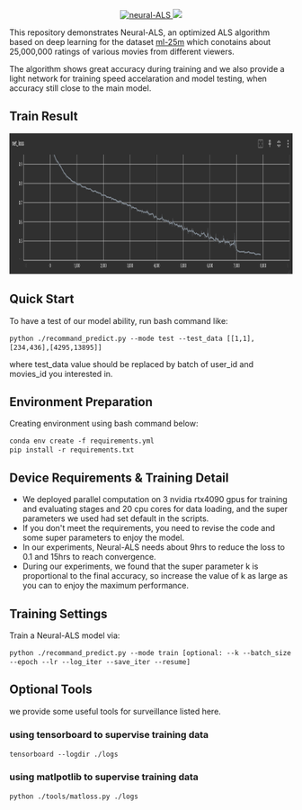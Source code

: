 <p align="center">
    <a href="https://github.com/Qyy2737242319/xjtuse-intern-portrait/edit/main/rating_evaluate">
      <img src="https://img.shields.io/badge/Neural--ALS-1.0.0-brightgreen" alt="neural-ALS">
    </a>
    <a href="#">
        <img src="https://img.shields.io/github/license/huccct/vue-admin">
    </a>
</p>

This repository demonstrates Neural-ALS, an optimized ALS algorithm based on deep learning for the dataset [ml-25m](https://grouplens.org/datasets/movielens/25m/) which conotains about 25,000,000 ratings of various movies from different viewers.

The algorithm shows great accuracy during training and we also provide a light network for training speed accelaration and model testing, when accuracy still close to the main model.


## Train Result

<img src="./train_results/net_loss.png" width=auto height=250> </img>

## Quick Start

To have a test of our model ability, run bash command like:
```
python ./recommand_predict.py --mode test --test_data [[1,1],[234,436],[4295,13895]]
```
where test_data value should be replaced by batch of user_id and movies_id you interested in.


## Environment Preparation

Creating environment using bash command below:

```
conda env create -f requirements.yml
pip install -r requirements.txt
```

## Device Requirements & Training Detail

* We deployed parallel computation on 3 nvidia rtx4090 gpus for training and evaluating stages and 20 cpu cores for data loading, and the super parameters we used had set default in the scripts.
* If you don't meet the requirements, you need to revise the code and some super parameters to enjoy the model.
* In our experiments, Neural-ALS needs about 9hrs to reduce the loss to 0.1 and 15hrs to reach convergence.
* During our experiments, we found that the super parameter k is proportional to the final accuracy, so increase the value of k as large as you can to enjoy the maximum performance.

## Training Settings

Train a Neural-ALS model via:

```
python ./recommand_predict.py --mode train [optional: --k --batch_size --epoch --lr --log_iter --save_iter --resume]
```

## Optional Tools
we provide some useful tools for surveillance listed here.

### using tensorboard to supervise training data

```
tensorboard --logdir ./logs
```
### using matlpotlib to supervise training data

```
python ./tools/matloss.py ./logs
```
